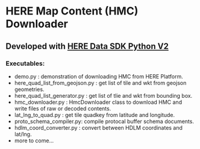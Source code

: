 # HERE Map Content (HMC) Downloader
## Developed with [HERE Data SDK Python V2](https://www.here.com/docs/bundle/data-sdk-for-python-developer-guide-v2/page/README.html)

### Executables:
* demo.py : demonstration of downloading HMC from HERE Platform.
* here_quad_list_from_geojson.py : get list of tile and wkt from geojson geometries.
* here_quad_list_generator.py : get list of tlie and wkt from bounding box.
* hmc_downloader.py : HmcDownloader class to download HMC and write files of raw or decoded contents.
* lat_lng_to_quad.py : get tile quadkey from latitude and longitude.
* proto_schema_compiler.py: compile protocal buffer schema documents.
* hdlm_coord_converter.py : convert between HDLM coordinates and lat/lng.
* more to come...